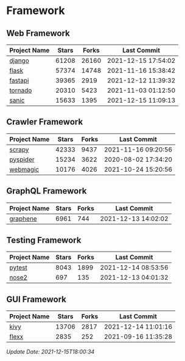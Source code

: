 # Framework

## Web Framework
| Project Name | Stars | Forks | Last Commit |
| ------------ | ----- | ----- | ----------- |
| [django](https://github.com/django/django) | 61208 | 26160 | 2021-12-15 17:54:02 |
| [flask](https://github.com/pallets/flask) | 57374 | 14748 | 2021-11-16 15:38:42 |
| [fastapi](https://github.com/tiangolo/fastapi) | 39365 | 2919 | 2021-12-12 11:39:32 |
| [tornado](https://github.com/tornadoweb/tornado) | 20310 | 5423 | 2021-11-03 01:12:50 |
| [sanic](https://github.com/sanic-org/sanic) | 15633 | 1395 | 2021-12-15 11:09:13 |

## Crawler Framework
| Project Name | Stars | Forks | Last Commit |
| ------------ | ----- | ----- | ----------- |
| [scrapy](https://github.com/scrapy/scrapy) | 42333 | 9437 | 2021-11-16 09:20:56 |
| [pyspider](https://github.com/binux/pyspider) | 15234 | 3622 | 2020-08-02 17:34:20 |
| [webmagic](https://github.com/code4craft/webmagic) | 10176 | 4026 | 2021-10-24 15:20:56 |

## GraphQL Framework
| Project Name | Stars | Forks | Last Commit |
| ------------ | ----- | ----- | ----------- |
| [graphene](https://github.com/graphql-python/graphene) | 6961 | 744 | 2021-12-13 14:02:02 |

## Testing Framework
| Project Name | Stars | Forks | Last Commit |
| ------------ | ----- | ----- | ----------- |
| [pytest](https://github.com/pytest-dev/pytest) | 8043 | 1899 | 2021-12-14 08:53:56 |
| [nose2](https://github.com/nose-devs/nose2) | 697 | 135 | 2021-12-13 04:01:32 |

## GUI Framework
| Project Name | Stars | Forks | Last Commit |
| ------------ | ----- | ----- | ----------- |
| [kivy](https://github.com/kivy/kivy) | 13706 | 2817 | 2021-12-14 11:01:16 |
| [flexx](https://github.com/flexxui/flexx) | 2835 | 252 | 2021-09-16 11:35:28 |

*Update Date: 2021-12-15T18:00:34*